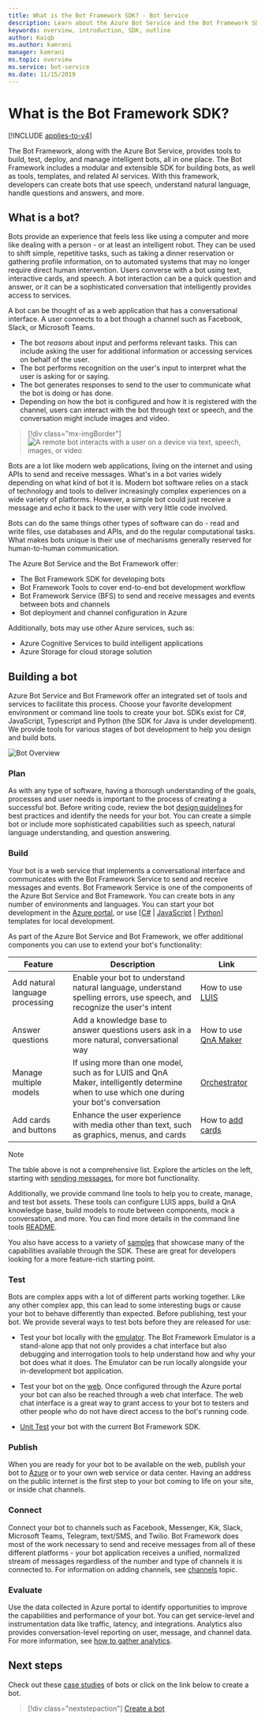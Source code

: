 ```yaml
---
title: What is the Bot Framework SDK? - Bot Service
description: Learn about the Azure Bot Service and the Bot Framework SDK, for building, connecting, testing, deploying, monitoring, and managing bots.
keywords: overview, introduction, SDK, outline
author: Kaiqb
ms.author: kamrani
manager: kamrani
ms.topic: overview
ms.service: bot-service
ms.date: 11/15/2019
---
```


# What is the Bot Framework SDK?

[!INCLUDE [applies-to-v4](includes/applies-to-v4-current.md)]

<!-- Alternate titles:
# About the Bot Framework SDK and the Azure Bot Service
-->

The Bot Framework, along with the Azure Bot Service, provides tools to build, test, deploy, and manage intelligent bots, all in one place. The Bot Framework includes a modular and extensible SDK for building bots, as well as tools, templates, and related AI services. With this framework, developers can create bots that use speech, understand natural language, handle questions and answers, and more.

<!--
    - [Azure] Bot Service - The service that accelerates the process of developing a bot. It provisions a web host with one of five bot templates that can be modified in an integrated environment.
    - bot service - An instance created by the user using Azure Bot Service.
    - [Microsoft] Bot Framework - The comprehensive offering to build and deploy high quality bots for users to enjoy wherever they are talking. Users can start conversations with your bot from any channel that you've configured your bot to work on, such as SMS, Skype, Slack, Facebook, and other popular services.
-->

## What is a bot?

Bots provide an experience that feels less like using a computer and more like dealing with a person - or at least an intelligent robot. They can be used to shift simple, repetitive tasks, such as taking a dinner reservation or gathering profile information, on to automated systems that may no longer require direct human intervention. Users converse with a bot using text, interactive cards, and speech. A bot interaction can be a quick question and answer, or it can be a sophisticated conversation that intelligently provides access to services.

A bot can be thought of as a web application that has a conversational interface.
A user connects to a bot though a channel such as Facebook, Slack, or Microsoft Teams.

- The bot _reasons_ about input and performs relevant tasks. This can include asking the user for additional information or accessing services on behalf of the user.
- The bot performs recognition on the user's input to interpret what the user is asking for or saying.
- The bot generates responses to send to the user to communicate what the bot is doing or has done.
- Depending on how the bot is configured and how it is registered with the channel, users can interact with the bot through text or speech, and the conversation might include images and video.

> [!div class="mx-imgBorder"]
> ![A remote bot interacts with a user on a device via text, speech, images, or video](./media/architecture/what-is-a-bot.png)

Bots are a lot like modern web applications, living on the internet and using APIs to send and receive messages. What's in a bot varies widely depending on what kind of bot it is. Modern bot software relies on a stack of technology and tools to deliver increasingly complex experiences on a wide variety of platforms. However, a simple bot could just receive a message and echo it back to the user with very little code involved.

Bots can do the same things other types of software can do - read and write files, use databases and APIs, and do the regular computational tasks. What makes bots unique is their use of mechanisms generally reserved for human-to-human communication.

The Azure Bot Service and the Bot Framework offer:

- The Bot Framework SDK for developing bots
- Bot Framework Tools to cover end-to-end bot development workflow
- Bot Framework Service (BFS) to send and receive messages and events between bots and channels
- Bot deployment and channel configuration in Azure

Additionally, bots may use other Azure services, such as:

- Azure Cognitive Services to build intelligent applications
- Azure Storage for cloud storage solution

<!-- Bot Framework Service - The service that communicates with your bot to send and receive messages and events. -->
<!-- [Microsoft] Azure Storage - The Microsoft Azure service that lets you store binary data and text data in blobs, unstructured non-relational data in tables, and messages for workflow and communication in queues. -->
<!-- [Microsoft] Cognitive Services - The family of services to build apps with powerful algorithms using just a few lines of code, which work across devices and platforms such as iOS, Android, and Windows, are easy to set up and enable natural and contextual interaction with tools that augment users' experiences using the power of machine-based intelligence. Microsoft Translator is part of Cognitive Services. -->

## Building a bot

Azure Bot Service and Bot Framework offer an integrated set of tools and services to facilitate this process. Choose your favorite development environment or command line tools to create your bot. SDKs exist for C#, JavaScript, Typescript and Python (the SDK for Java is under development). We provide tools for various stages of bot development to help you design and build bots.

![Bot Overview](media/bot-service-overview.png)

### Plan

As with any type of software, having a thorough understanding of the goals, processes and user needs is important to the process of creating a successful bot. Before writing code, review the bot [design guidelines](bot-service-design-principles.md) for best practices and identify the needs for your bot. You can create a simple bot or include more sophisticated capabilities such as speech, natural language understanding, and question answering.

### Build

Your bot is a web service that implements a conversational interface and communicates with the Bot Framework Service to send and receive messages and events. Bot Framework Service is one of the components of the Azure Bot Service and Bot Framework. You can create bots in any number of environments and languages. You can start your bot development in the [Azure portal](bot-service-quickstart.md), or use [[C#](dotnet/bot-builder-dotnet-sdk-quickstart.md) | [JavaScript](javascript/bot-builder-javascript-quickstart.md) | [Python](python/bot-builder-python-quickstart.md)] templates for local development.

As part of the Azure Bot Service and Bot Framework, we offer additional components you can use to extend your bot's functionality:

| Feature | Description | Link |
| --- | --- | --- |
| Add natural language processing | Enable your bot to understand natural language, understand spelling errors, use speech, and recognize the user's intent | How to use [LUIS](v4sdk/bot-builder-howto-v4-luis.md)
| Answer questions | Add a knowledge base to answer questions users ask in a more natural, conversational way | How to use [QnA Maker](v4sdk/bot-builder-howto-qna.md)
| Manage multiple models | If using more than one model, such as for LUIS and QnA Maker, intelligently determine when to use which one during your bot's conversation | [Orchestrator](v4sdk/bot-builder-tutorial-orchestrator.md) |
| Add cards and buttons | Enhance the user experience with media other than text, such as graphics, menus, and cards | How to [add cards](v4sdk/bot-builder-howto-add-media-attachments.md) |

> [!NOTE]
> The table above is not a comprehensive list. Explore the articles on the left, starting with [sending messages](v4sdk/bot-builder-howto-send-messages.md), for more bot functionality.

Additionally, we provide command line tools to help you to create, manage, and test bot assets. These tools can configure LUIS apps, build a QnA knowledge base, build models to route between components, mock a conversation, and more. You can find more details in the command line tools [README](https://github.com/microsoft/botframework-cli).

You also have access to a variety of [samples](https://github.com/microsoft/botbuilder-samples) that showcase many of the capabilities available through the SDK. These are great for developers looking for a more feature-rich starting point.

### Test

Bots are complex apps with a lot of different parts working together. Like any other complex app, this can lead to some interesting bugs or cause your bot to behave differently than expected. Before publishing, test your bot. We provide several ways to test bots before they are released for use:

- Test your bot locally with the [emulator](bot-service-debug-emulator.md). The Bot Framework Emulator is a stand-alone app that not only provides a chat interface but also debugging and interrogation tools to help understand how and why your bot does what it does. The Emulator can be run locally alongside your in-development bot application.

- Test your bot on the [web](bot-service-manage-test-webchat.md). Once configured through the Azure portal your bot can also be reached through a web chat interface. The web chat interface is a great way to grant access to your bot to testers and other people who do not have direct access to the bot's running code.

- [Unit Test](/azure/bot-service/unit-test-bots) your bot with the current Bot Framework SDK.

### Publish

When you are ready for your bot to be available on the web, publish your bot to [Azure](bot-builder-howto-deploy-azure.md) or to your own web service or data center. Having an address on the public internet is the first step to your bot coming to life on your site, or inside chat channels.

### Connect

Connect your bot to channels such as Facebook, Messenger, Kik, Slack, Microsoft Teams, Telegram, text/SMS, and Twilio. Bot Framework does most of the work necessary to send and receive messages from all of these different platforms - your bot application receives a unified, normalized stream of messages regardless of the number and type of channels it is connected to. For information on adding channels, see [channels](bot-service-manage-channels.md) topic.

### Evaluate

Use the data collected in Azure portal to identify opportunities to improve the capabilities and performance of your bot. You can get service-level and instrumentation data like traffic, latency, and integrations. Analytics also provides conversation-level reporting on user, message, and channel data. For more information, see [how to gather analytics](bot-service-manage-analytics.md).

## Next steps

Check out these [case studies](https://azure.microsoft.com/services/bot-service/) of bots or click on the link below to create a bot.

> [!div class="nextstepaction"]
> [Create a bot](bot-service-quickstart.md)
